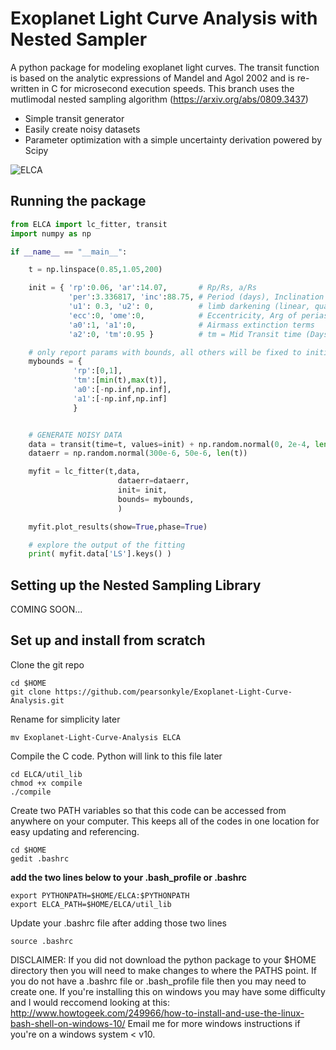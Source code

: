 # Exoplanet Light Curve Analysis with Nested Sampler

A python package for modeling exoplanet light curves. The transit function is based on the analytic expressions of Mandel and Agol 2002 and is re-written in C for microsecond execution speeds. This branch uses the mutlimodal nested sampling algorithm (https://arxiv.org/abs/0809.3437) 

- Simple transit generator
- Easily create noisy datasets
- Parameter optimization with a simple uncertainty derivation powered by Scipy

![ELCA](https://github.com/pearsonkyle/Exoplanet-Light-Curve-Analysis/blob/master/Lightcurve%20Fit.png "Light Curve Modeling")



## Running the package
```python
from ELCA import lc_fitter, transit
import numpy as np

if __name__ == "__main__":

    t = np.linspace(0.85,1.05,200)

    init = { 'rp':0.06, 'ar':14.07,       # Rp/Rs, a/Rs
             'per':3.336817, 'inc':88.75, # Period (days), Inclination
             'u1': 0.3, 'u2': 0,          # limb darkening (linear, quadratic)
             'ecc':0, 'ome':0,            # Eccentricity, Arg of periastron
             'a0':1, 'a1':0,              # Airmass extinction terms
             'a2':0, 'tm':0.95 }          # tm = Mid Transit time (Days)

    # only report params with bounds, all others will be fixed to initial value
    mybounds = {
              'rp':[0,1],
              'tm':[min(t),max(t)],
              'a0':[-np.inf,np.inf],
              'a1':[-np.inf,np.inf]
              }


    # GENERATE NOISY DATA
    data = transit(time=t, values=init) + np.random.normal(0, 2e-4, len(t))
    dataerr = np.random.normal(300e-6, 50e-6, len(t))

    myfit = lc_fitter(t,data,
                        dataerr=dataerr,
                        init= init,
                        bounds= mybounds,
                        )

    myfit.plot_results(show=True,phase=True)

    # explore the output of the fitting
    print( myfit.data['LS'].keys() )
```


## Setting up the Nested Sampling Library

COMING SOON...


## Set up and install from scratch

Clone the git repo
```
cd $HOME
git clone https://github.com/pearsonkyle/Exoplanet-Light-Curve-Analysis.git
```
Rename for simplicity later
```
mv Exoplanet-Light-Curve-Analysis ELCA
```
Compile the C code. Python will link to this file later
```
cd ELCA/util_lib
chmod +x compile
./compile
```
Create two PATH variables so that this code can be accessed from anywhere on your computer. This keeps all of the codes in one location for easy updating and referencing.
```
cd $HOME
gedit .bashrc
```
**add the two lines below to your .bash_profile or .bashrc**
```
export PYTHONPATH=$HOME/ELCA:$PYTHONPATH
export ELCA_PATH=$HOME/ELCA/util_lib
```
Update your .bashrc file after adding those two lines
```
source .bashrc
```
DISCLAIMER:
If you did not download the python package to your $HOME directory then you will need to make changes to where the PATHS point. If you do not have a .bashrc file or .bash_profile file then you may need to create one. If you're installing this on windows you may have some difficulty and I would reccomend looking at this: http://www.howtogeek.com/249966/how-to-install-and-use-the-linux-bash-shell-on-windows-10/ Email me for more windows instructions if you're on a windows system < v10.
